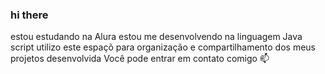### hi there
estou estudando na Alura 
estou me desenvolvendo na linguagem Java script
utilizo este espaçõ para organização e compartilhamento dos meus projetos desenvolvida
Você pode entrar em contato comigo 📫

